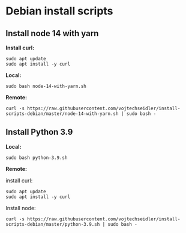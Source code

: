 # Debian install scripts

## Install node 14 with yarn

**Install curl:**
```
sudo apt update
sudo apt install -y curl
```

**Local:**
```
sudo bash node-14-with-yarn.sh
```

**Remote:**
```
curl -s https://raw.githubusercontent.com/vojtechseidler/install-scripts-debian/master/node-14-with-yarn.sh | sudo bash -
```

## Install Python 3.9

**Local:**
```
sudo bash python-3.9.sh
```

**Remote:**

install curl:
```
sudo apt update
sudo apt install -y curl
```

Install node:
```
curl -s https://raw.githubusercontent.com/vojtechseidler/install-scripts-debian/master/python-3.9.sh | sudo bash -
```